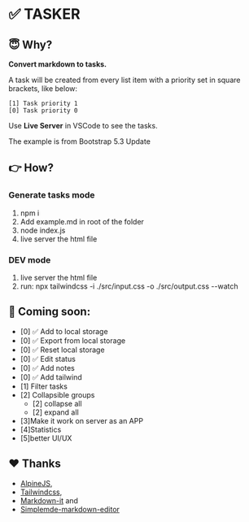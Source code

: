 # ✅ TASKER

## 😇 Why?

**Convert markdown to tasks.**

A task will be created from every list item with a priority set in square
brackets, like below:

```
[1] Task priority 1
[0] Task priority 0
```

Use **Live Server** in VSCode to see the tasks.

The example is from Bootstrap 5.3 Update

## 👉 How?

### Generate tasks mode

1. npm i
1. Add example.md in root of the folder
1. node index.js
1. live server the html file

### DEV mode

1. live server the html file
1. run: npx tailwindcss -i ./src/input.css -o ./src/output.css --watch

## 🎉 Coming soon:

- [0] ✅ Add to local storage
- [0] ✅ Export from local storage
- [0] ✅ Reset local storage
- [0] ✅ Edit status
- [0] ✅ Add notes
- [0] ✅ Add tailwind
- [1] Filter tasks
- [2] Collapsible groups
  - [2] collapse all
  - [2] expand all
- [3]Make it work on server as an APP
- [4]Statistics
- [5]better UI/UX

## ❤️ Thanks

- [AlpineJS](https://alpinejs.dev/),
- [Tailwindcss](https://tailwindcss.com/),
- [Markdown-it](https://markdown-it.github.io/) and
- [Simplemde-markdown-editor](https://github.com/sparksuite/simplemde-markdown-editor)
